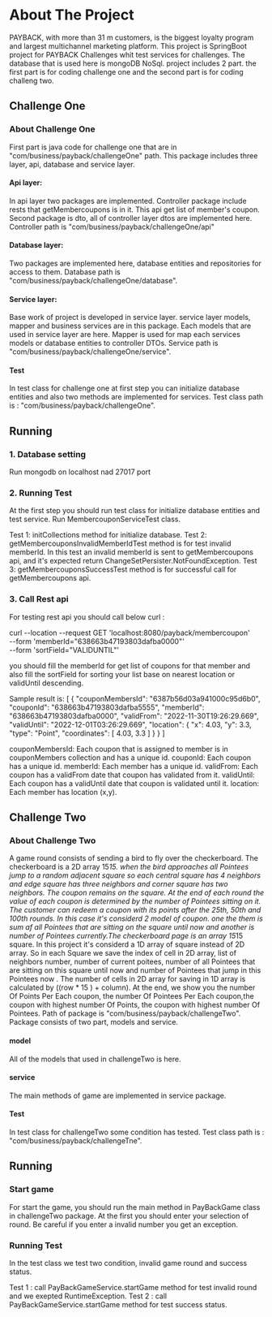 
# About The Project

PAYBACK, with more than 31 m customers, is the biggest loyalty program and largest multichannel marketing platform.
This project is SpringBoot project for PAYBACK Challenges whit test services for challenges.
The database that is used here is mongoDB NoSql.
project includes 2 part. the first part is for coding challenge one and the second part is for coding challeng two.

## Challenge One

### About Challenge One
First part is java code for challenge one that are in "com/business/payback/challengeOne" path. This package includes
three layer, api, database and service layer.

#### Api layer:
In api layer two packages are implemented.
Controller package include rests that getMembercoupons is in it. This api get list of member's coupon. 
Second package is dto, all of controller layer dtos are implemented here.
Controller path is "com/business/payback/challengeOne/api"

#### Database layer:
Two packages are implemented here, database entities and repositories for access to them.
Database path is "com/business/payback/challengeOne/database".

#### Service layer:
Base work of project is developed in service layer. service layer models, mapper and business services
are in this package. 
Each models that are used in service layer are here. Mapper is used for map each services models or database entities to
controller DTOs.
Service path is "com/business/payback/challengeOne/service".

#### Test 
In test class for challenge one at first step you can initialize database entities and also two methods are implemented 
for services.
Test class path is : "com/business/payback/challengeOne".

## Running 

### 1. Database setting 
Run mongodb on localhost nad 27017 port
 
### 2. Running Test 
At the first step you should run test class for initialize database entities and test service.
Run MembercouponServiceTest class.

Test 1: initCollections method for initialize database.
Test 2: getMembercouponsInvalidMemberIdTest method is for test invalid memberId. In this test an invalid memberId is sent 
to getMembercoupons api, and it's expected return ChangeSetPersister.NotFoundException.
Test 3: getMembercouponsSuccessTest method is for successful call for getMembercoupons api.

### 3. Call Rest api
For testing rest api you should call below curl :

curl --location --request GET 'localhost:8080/payback/membercoupon' \
--form 'memberId="638663b47193803dafba0000"' \
--form 'sortField="VALIDUNTIL"'

you should fill the memberId for get list of coupons for that member and also fill the sortField for sorting your list
base on nearest location or validUntil descending.

Sample result is:
[
    {
        "couponMembersId": "6387b56d03a941000c95d6b0",
        "couponId": "638663b47193803dafba5555",
        "memberId": "638663b47193803dafba0000",
        "validFrom": "2022-11-30T19:26:29.669",
        "validUntil": "2022-12-01T03:26:29.669",
        "location": {
            "x": 4.03,
            "y": 3.3,
            "type": "Point",
            "coordinates": [
                4.03,
                3.3
            ]
        }
    }
] 

couponMembersId: Each coupon that is assigned to member is in couponMembers collection and has a unique id.
couponId: Each coupon has a unique id.
memberId: Each member has a unique id.
validFrom: Each coupon has a validFrom date that coupon has validated from it.
validUntil: Each coupon has a validUntil date that coupon is validated until it.
location: Each member has location (x,y).

## Challenge Two

### About Challenge Two
A game round consists of  sending a bird to fly over the checkerboard. The checkerboard is a 2D array 15*15. when the 
bird approaches all Pointees jump to a random adjacent square so each central square has 4 neighbors and edge square has
three neighbors and corner square has two neighbors. The coupon remains on the square. At the end of each round the 
value of each coupon is determined by the number of Pointees sitting on it. The customer can redeem a coupon with its 
points after the 25th, 50th and 100th rounds. In this case it's considerd 2 model of coupon. one the them is sum af
all Pointees that are sitting on the square until now and another is number of Pointees currently.The checkerboard page 
is an array 15*15 square. In this project it's considerd a 1D array of square instead of 2D array. So in each Square we
save the index of cell in 2D array, list of neighbors number, number of current poitees, number of all Pointees that are
sitting on this square until now and number of Pointees that jump in this Pointees now . The number of cells in 2D array
for saving in 1D array is calculated by ((row * 15 ) + column). 
At the end, we show you the number Of Points Per Each coupon, the number Of Pointees Per Each coupon,the coupon with 
highest number Of Points, the coupon with highest number Of Pointees.
Path of package is "com/business/payback/challengeTwo". Package consists of two part, models and service. 

#### model
All of the models that used in challengeTwo is here. 

#### service
The main methods of game are implemented in service package.

#### Test 
In test class for challengeTwo some condition has tested.
Test class path is : "com/business/payback/challengeTne".

## Running 

### Start game
For start the game, you should run the main method in PayBackGame class in challengeTwo package. At the first you should
enter your selection of round. Be careful if you enter a invalid number you get an exception.

### Running Test
In the test class we test two condition, invalid game round and success status.

Test 1 : call PayBackGameService.startGame method for test invalid round and we exepted RuntimeException.
Test 2 : call PayBackGameService.startGame method for test success status.
